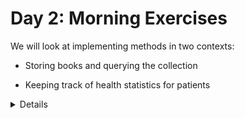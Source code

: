 # Day 2: Morning Exercises

We will look at implementing methods in two contexts:

- Storing books and querying the collection

- Keeping track of health statistics for patients

<details>

After looking at the exercises, you can look at the [solutions] provided.

[solutions]: solutions-morning.md

</details>
